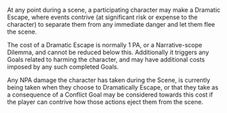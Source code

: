 At any point during a scene, a participating character may make a Dramatic Escape, where events contrive (at significant risk or expense to the character) to separate them from any immediate danger and let them flee the scene.

The cost of a Dramatic Escape is normally 1 PA, or a Narrative-scope Dilemma, and cannot be reduced below this. Additionally it triggers any Goals related to harming the character, and may have additional costs imposed by any such completed Goals.

Any NPA damage the character has taken during the Scene, is currently being taken when they choose to Dramatically Escape, or that they take as a consequence of a Conflict Goal may be considered towards this cost if the player can contrive how those actions eject them from the scene.